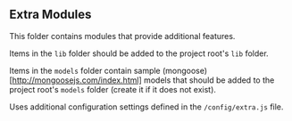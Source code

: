 Extra Modules
------

This folder contains modules that provide additional features.

Items in the `lib` folder should be added to the project root's `lib` folder.

Items in the `models` folder contain sample (mongoose)[http://mongoosejs.com/index.html] models that should be added to the project root's `models` folder (create it if it does not exist).

Uses additional configuration settings defined in the `/config/extra.js` file.
